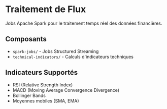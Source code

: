 # Traitement de Flux

Jobs Apache Spark pour le traitement temps réel des données financières.

## Composants

- `spark-jobs/` - Jobs Structured Streaming
- `technical-indicators/` - Calculs d'indicateurs techniques

## Indicateurs Supportés

- RSI (Relative Strength Index)
- MACD (Moving Average Convergence Divergence)
- Bollinger Bands
- Moyennes mobiles (SMA, EMA)
